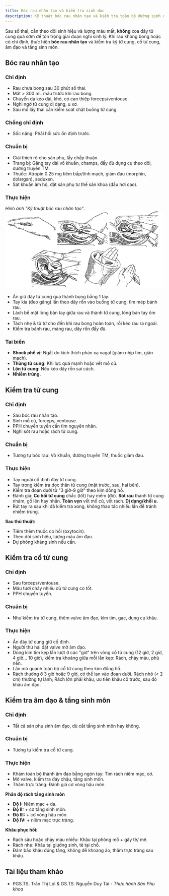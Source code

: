 ```yaml
---
title: Bóc rau nhân tạo và kiểm tra sinh dục
description: Kỹ thuật bóc rau nhân tạo và kiểm tra toàn bộ đường sinh dưới sau sổ thai.
---
```


Sau sổ thai, cần theo dõi sinh hiệu và lượng máu mất, **không** xoa đáy tử cung quá sớm để tôn trọng giai đoạn nghỉ sinh lý. Khi rau không bong hoặc có chỉ định, thực hiện **bóc rau nhân tạo** và kiểm tra kỹ tử cung, cổ tử cung, âm đạo và tầng sinh môn.

## Bóc rau nhân tạo

### Chỉ định

- Rau chưa bong sau 30 phút sổ thai.
- Mất > 300 mL máu trước khi rau bong.
- Chuyển dạ kéo dài, khó, có can thiệp forceps/ventouse.
- Nghi ngờ tử cung dị dạng, u xơ.
- Sau mổ lấy thai cần kiểm soát chặt buồng tử cung.

### Chống chỉ định

- Sốc nặng: Phải hồi sức ổn định trước.

### Chuẩn bị

- Giải thích rõ cho sản phụ, lấy chấp thuận.
- Trang bị: Găng tay dài vô khuẩn, champs, đầy đủ dụng cụ theo dõi, đường truyền TM.
- Thuốc: Atropin 0.25 mg tiêm bắp/tĩnh mạch, giảm đau (morphin, dolargan), seduxen.
- Sát khuẩn âm hộ, đặt sản phụ tư thế sản khoa (đầu hơi cao).

### Thực hiện

_Hình ảnh "Kỹ thuật bóc rau nhân tạo"_.
![Kỹ thuật bóc rau nhân tạo](./_images/boc-rau-nhan-tao-kiem-tra-sinh-duc/ky-thuat-boc-rau-nhan-tao.png)

- Ấn giữ đáy tử cung qua thành bụng bằng 1 tay.
- Tay kia (đeo găng) lần theo dây rốn vào buồng tử cung, tìm mép bánh rau.
- Lách bề mặt lòng bàn tay giữa rau và thành tử cung, lòng bàn tay ôm rau.
- Tách nhẹ & từ từ cho đến khi rau bong hoàn toàn, rồi kéo rau ra ngoài.
- Kiểm tra bánh rau, màng rau, dây rốn đầy đủ.

### Tai biến

- **Shock phế vị:** Ngất do kích thích phản xạ vagal (giảm nhịp tim, giãn mạch).
- **Thủng tử cung:** Khi lực quá mạnh hoặc vết mổ cũ.
- **Lộn tử cung:** Nếu kéo dây rốn sai cách.
- **Nhiễm trùng.**

## Kiểm tra tử cung

### Chỉ định

- Sau bóc rau nhân tạo.
- Sinh mổ cũ, forceps, ventouse.
- PPH chuyển tuyến cần tìm nguyên nhân.
- Nghi sót rau hoặc rách tử cung.

### Chuẩn bị

- Tương tự bóc rau: Vô khuẩn, đường truyền TM, thuốc giảm đau.

### Thực hiện

- Tay ngoài cố định đáy tử cung.
- Tay trong kiểm tra dọc thân tử cung (mặt trước, sau, hai bên).
- Kiểm tra đoạn dưới từ "3 giờ-9 giờ" theo kim đồng hồ.
- Đánh giá: **Co hồi tử cung** chắc (tốt) hay mềm (đờ). **Sót rau** thành tử cung nhám, gồ lên hay nhẵn. **Toàn vẹn** vết mổ cũ, vết rách. **Dị dạng/khối u.**
- Rút tay ra sau khi đã kiểm tra xong, không thao tác nhiều lần để tránh nhiễm trùng.

**Sau thủ thuật:**

- Tiêm thêm thuốc co hồi (oxytocin).
- Theo dõi sinh hiệu, lượng máu âm đạo.
- Dự phòng kháng sinh nếu cần.

## Kiểm tra cổ tử cung

### Chỉ định

- Sau forceps/ventouse.
- Máu tươi chảy nhiều dù tử cung co tốt.
- PPH chuyển tuyến.

### Chuẩn bị

- Như kiểm tra tử cung, thêm valve âm đạo, kìm tim, gạc, dụng cụ khâu.

### Thực hiện

- Ấn đáy tử cung giữ cố định.
- Người thứ hai đặt valve mở âm đạo.
- Dùng kìm tim kẹp lần lượt ở các "giờ" trên vòng cổ tử cung (12 giờ, 2 giờ, 4 giờ... 10 giờ), kiểm tra khoảng giữa mỗi lần kẹp: Rách, chảy máu, phù nền.
- Lần mò quanh toàn bộ cổ tử cung theo kim đồng hồ.
- Rách thường ở 3 giờ hoặc 9 giờ, có thể lan vào đoạn dưới. Rách nhỏ (< 2 cm) thường tự lành; Rách lớn phải khâu, ưu tiên khâu cổ trước, sau đó khâu âm đạo.

## Kiểm tra âm đạo & tầng sinh môn

### Chỉ định

- Tất cả sản phụ sinh âm đạo, dù cắt tầng sinh môn hay không.

### Chuẩn bị

- Tương tự kiểm tra cổ tử cung.

### Thực hiện

- Khám toàn bộ thành âm đạo bằng ngón tay: Tìm rách niêm mạc, cơ.
- Mở valve, kiểm tra đáy chậu, tầng sinh môn.
- Thăm trực tràng: Đánh giá cơ vòng hậu môn.

**Phân độ rách tầng sinh môn**

- **Độ I:** Niêm mạc + da.
- **Độ II:** + cơ tầng sinh môn.
- **Độ III:** + cơ vòng hậu môn.
- **Độ IV:** + niêm mạc trực tràng.

**Khâu phục hồi:**

- Rạch sâu hoặc chảy máu nhiều: Khâu tại phòng mổ + gây tê/ mê.
- Rách nhẹ: Khâu tại giường sinh, tê tại chỗ.
- Đảm bảo khâu đúng tầng, không để khoang ảo, thăm trực tràng sau khâu.

## Tài liệu tham khảo

- PGS.TS. Trần Thị Lợi & GS.TS. Nguyễn Duy Tài - _Thực hành Sản Phụ khoa_
